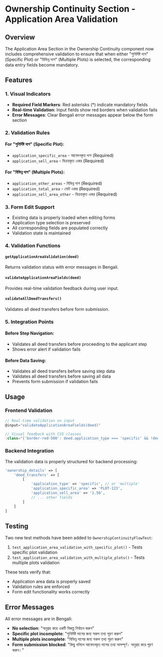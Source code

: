 # Ownership Continuity Section - Application Area Validation

## Overview

The Application Area Section in the Ownership Continuity component now includes comprehensive validation to ensure that when either "সুনির্দিষ্ট দাগ" (Specific Plot) or "বিভিন্ন দাগ" (Multiple Plots) is selected, the corresponding data entry fields become mandatory.

## Features

### 1. Visual Indicators
- **Required Field Markers**: Red asterisks (*) indicate mandatory fields
- **Real-time Validation**: Input fields show red borders when validation fails
- **Error Messages**: Clear Bengali error messages appear below the form section

### 2. Validation Rules

#### For "সুনির্দিষ্ট দাগ" (Specific Plot):
- `application_specific_area` - আবেদনকৃত দাগ (Required)
- `application_sell_area` - বিক্রয়কৃত একর (Required)

#### For "বিভিন্ন দাগ" (Multiple Plots):
- `application_other_areas` - বিভিন্ন দাগ (Required)
- `application_total_area` - মোট একর (Required)
- `application_sell_area_other` - বিক্রয়কৃত একর (Required)

### 3. Form Edit Support
- Existing data is properly loaded when editing forms
- Application type selection is preserved
- All corresponding fields are populated correctly
- Validation state is maintained

### 4. Validation Functions

#### `getApplicationAreaValidation(deed)`
Returns validation status with error messages in Bengali.

#### `validateApplicationAreaFields(deed)`
Provides real-time validation feedback during user input.

#### `validateAllDeedTransfers()`
Validates all deed transfers before form submission.

### 5. Integration Points

#### Before Step Navigation:
- Validates all deed transfers before proceeding to the applicant step
- Shows error alert if validation fails

#### Before Data Saving:
- Validates all deed transfers before saving step data
- Validates all deed transfers before saving all data
- Prevents form submission if validation fails

## Usage

### Frontend Validation
```javascript
// Real-time validation on input
@input="validateApplicationAreaFields(deed)"

// Visual feedback with CSS classes
:class="{'border-red-500': deed.application_type === 'specific' && !deed.application_specific_area}"
```

### Backend Integration
The validation data is properly structured for backend processing:

```php
'ownership_details' => [
    'deed_transfers' => [
        [
            'application_type' => 'specific', // or 'multiple'
            'application_specific_area' => 'PLOT-123',
            'application_sell_area' => '1.50',
            // ... other fields
        ]
    ]
]
```

## Testing

Two new test methods have been added to `OwnershipContinuityFlowTest`:

1. `test_application_area_validation_with_specific_plot()` - Tests specific plot validation
2. `test_application_area_validation_with_multiple_plots()` - Tests multiple plots validation

These tests verify that:
- Application area data is properly saved
- Validation rules are enforced
- Form edit functionality works correctly

## Error Messages

All error messages are in Bengali:

- **No selection**: "অনুগ্রহ করে একটি বিকল্প নির্বাচন করুন"
- **Specific plot incomplete**: "সুনির্দিষ্ট দাগের জন্য সকল তথ্য পূরণ করুন"
- **Multiple plots incomplete**: "বিভিন্ন দাগের জন্য সকল তথ্য পূরণ করুন"
- **Form submission blocked**: "কিছু দলিলে আবেদনকৃত দাগের তথ্য অসম্পূর্ণ। অনুগ্রহ করে পূরণ করুন।" 